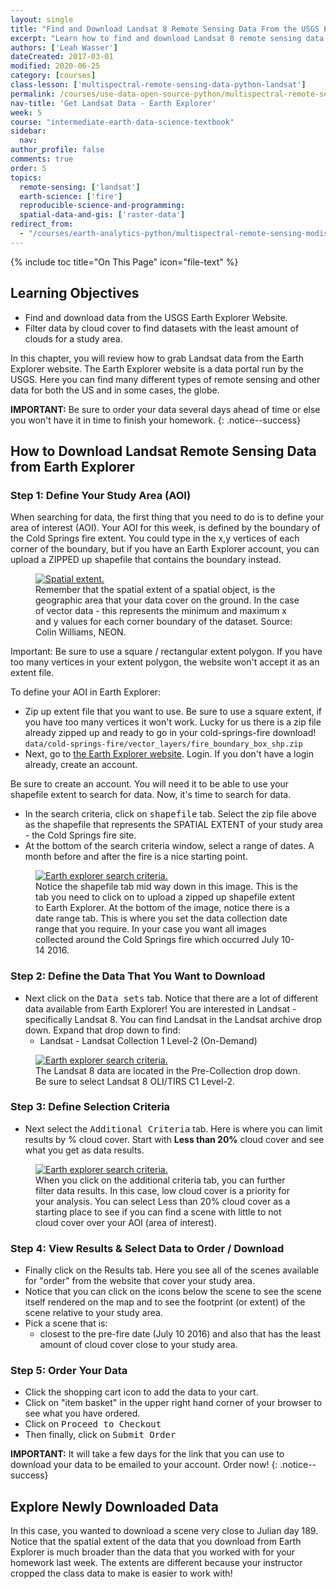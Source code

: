 ```yaml
---
layout: single
title: "Find and Download Landsat 8 Remote Sensing Data From the USGS Earth Explorer Website"
excerpt: "Learn how to find and download Landsat 8 remote sensing data from the USGS Earth Explorer website."
authors: ['Leah Wasser']
dateCreated: 2017-03-01
modified: 2020-06-25
category: [courses]
class-lesson: ['multispectral-remote-sensing-data-python-landsat']
permalink: /courses/use-data-open-source-python/multispectral-remote-sensing/landsat-in-Python/get-landsat-data-earth-explorer/
nav-title: 'Get Landsat Data - Earth Explorer'
week: 5
course: "intermediate-earth-data-science-textbook"
sidebar:
  nav:
author_profile: false
comments: true
order: 5
topics:
  remote-sensing: ['landsat']
  earth-science: ['fire']
  reproducible-science-and-programming: 
  spatial-data-and-gis: ['raster-data']
redirect_from:
  - "/courses/earth-analytics-python/multispectral-remote-sensing-modis/get-landsat-data-earth-explorer/"
---
```


{% include toc title="On This Page" icon="file-text" %}

<div class='notice--success' markdown="1">

## <i class="fa fa-graduation-cap" aria-hidden="true"></i> Learning Objectives

* Find and download data from the USGS Earth Explorer Website.
* Filter data by cloud cover to find datasets with the least amount of clouds for a study area.

</div>


In this chapter, you will review how to grab Landsat data from the Earth Explorer website. The Earth Explorer website is a data portal run by the USGS. Here you can find many different types of remote sensing and other data for both the US and in some cases, the globe.

<i class="fa fa-star" aria-hidden="true"></i> **IMPORTANT:** Be sure to order your data several days ahead of time or else you
won't have it in time to finish your homework.
{: .notice--success}


## How to Download Landsat Remote Sensing Data from Earth Explorer

### Step 1: Define Your Study Area (AOI)

When searching for data, the first thing that you need to do is to define your
area of interest (AOI). Your AOI for this week, is defined by the boundary of the Cold Springs
fire extent. You could type in the x,y vertices of each corner of the boundary,
but if you have an Earth Explorer account, you can upload a ZIPPED up shapefile that
contains the boundary instead.

<figure>
    <a href="{{ site.url }}/images/earth-analytics/spatial-data/spatial-extent.png">
    <img src="{{ site.url }}/images/earth-analytics/spatial-data/spatial-extent.png" alt="Spatial extent.">
    </a>
    <figcaption>Remember that the spatial extent of a spatial object, is the geographic area that
    your data cover on the ground. In the case of vector data - this represents
    the minimum and maximum x and y values for each corner boundary of the dataset.
    Source: Colin Williams, NEON.
    </figcaption>
</figure>

Important: Be sure to use a square / rectangular extent polygon. If you
have too many vertices in your extent polygon, the website won't accept it as an
extent file.

To define your AOI in Earth Explorer:

* Zip up extent file that you want to use. Be sure to use a square extent, if you
have too many vertices it won't work. Lucky for us there is a zip file already zipped
up and ready to go in your cold-springs-fire download!
  `data/cold-springs-fire/vector_layers/fire_boundary_box_shp.zip`
* Next, go to <a href="http://earthexplorer.usgs.gov" target="_blank">the Earth Explorer website</a>. Login. If you don't have a login already, create an account.

Be sure to create an account. You will need it to be able to use your shapefile
extent to search for data. Now, it's time to search for data.

* In the search criteria, click on <kbd>shapefile</kbd> tab. Select the zip file above as the shapefile that represents the SPATIAL EXTENT of your study area - the Cold Springs fire site.
* At the bottom of the search criteria window, select a range of dates. A month before and after the fire is a nice starting point.

<figure>
    <a href="{{ site.url }}/images/earth-analytics/raster-data/ee-search-criteria.png">
    <img src="{{ site.url }}/images/earth-analytics/raster-data/ee-search-criteria.png" alt="Earth explorer search criteria.">
    </a>
    <figcaption> Notice the shapefile tab mid way down in this image. This is the tab
    you need to click on to upload a zipped up shapefile extent to Earth Explorer.
    At the bottom of the image, notice there is a date range tab. This is where
    you set the data collection date range that you require. In your case you want all images collected around the Cold Springs fire which occurred July 10-14 2016.
    </figcaption>
</figure>

### Step 2: Define the Data That You Want to Download


* Next click on the <kbd>Data sets</kbd> tab. Notice that there are a lot of different data available from Earth Explorer! You are interested in Landsat - specifically Landsat 8.  You can find Landsat in the Landsat archive drop down. Expand that drop down to find:
  * Landsat - Landsat Collection 1 Level-2 (On-Demand)

<figure>
    <a href="{{ site.url }}/images/earth-analytics/raster-data/ee-select-landsat8.png">
    <img src="{{ site.url }}/images/earth-analytics/raster-data/ee-select-landsat8.png" alt="Earth explorer search criteria.">
    </a>
    <figcaption>The Landsat 8 data are located in the Pre-Collection drop down.
    Be sure to select Landsat 8 OLI/TIRS C1 Level-2.
    </figcaption>
</figure>


### Step 3: Define Selection Criteria

* Next select the <kbd>Additional Criteria</kbd> tab. Here is where you can limit results by % cloud cover. Start with **Less than 20%** cloud cover and see what you get as data results.


<figure>
    <a href="{{ site.url }}/images/earth-analytics/raster-data/ee-cloud-cover.png">
    <img src="{{ site.url }}/images/earth-analytics/raster-data/ee-cloud-cover.png" alt="Earth explorer search criteria.">
    </a>
    <figcaption>When you click on the additional criteria tab, you can further filter data results. In this case, low cloud cover is a priority for your analysis. You can select
    Less than 20% cloud cover as a starting place to see if you can find a scene with
    little to not cloud cover over your AOI (area of interest).
    </figcaption>
</figure>


### Step 4: View Results & Select Data to Order / Download

* Finally click on the Results tab. Here you see all of the scenes available for "order" from the website that cover your study area.
* Notice that you can click on the icons below the scene to see the scene itself rendered on the map and to see the footprint (or extent) of the scene relative to your study area.
* Pick a scene that is:
  * closest to the pre-fire date (July 10 2016) and also that has the least amount of cloud cover close to your study area.


### Step 5: Order Your Data

* Click the <i class="fa fa-shopping-cart" aria-hidden="true"></i>
shopping cart icon to add the data to your cart.
* Click on "item basket" in the upper right hand corner of your browser to see what you have ordered.
* Click on <kbd>Proceed to Checkout</kbd>
* Then finally, click on <kbd>Submit Order </kbd>

<i class="fa fa-star" aria-hidden="true"></i>**IMPORTANT:** It will take a few days for the link that you can use to download your
data to be emailed to your account. Order now!
{: .notice--success}

## Explore Newly Downloaded Data

In this case, you wanted to download a scene very close to Julian day 189. Notice that the spatial extent of
the data that you download from Earth Explorer is much broader than the data that you worked with for your homework last week. The extents are different because your instructor cropped the class data to make is easier to work with!





